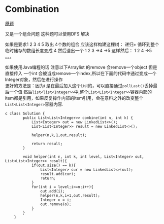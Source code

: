 # Combination 
[原题](https://leetcode.com/problems/combinations/)

又是一个组合问题 这种题可以使用DFS 解决

如果是要求1 2 3 4 5 取出 4个数的组合 应该这样构建这棵树： 
递归+ 循环到整个临时储存的数组长度变成 4 然后退出一个 
1 2 3 
       ->4
       ->5
这样然后：
1 2 4 ->5 
。。。

如果使用Java编程的话 注意以下Arraylist 的remove 会remove一个object 但是直接传入 一个int 会被当成remove一个index,所以在下面的代码中通过变成一个Integer对象，然后在进行操作<br>
更好的方法是：因为i 是在最后加入这个List的，可以直接通过``pollLast()``丢掉最后一个值
然后``list<list<Integer>>``中,整个``List<List<Integer>>``容器内部的item都是引用，如果反复操作内部的item引用，会在意料之外的改变整个``List<List<Integer>``容器内容.

```
c class Solution {
        public List<List<Integer>> combine(int n, int k) {
            List<Integer> out = new LinkedList<>();
            List<List<Integer>> result = new LinkedList<>();

            helper(n,k,1,out,result);

            return result;
        }

        void helper(int n, int k, int level, List<Integer> out, List<List<Integer>> result){
            if(out.size() == k){
                List<Integer> cur = new LinkedList<>(out);
                result.add(cur);
                return;
            }
            for(int i = level;i<=n;i++){
                out.add(i);
                helper(n,k,i+1,out,result);
                Integer o = i;
                out.remove(o);
            }
        }
    }
```

